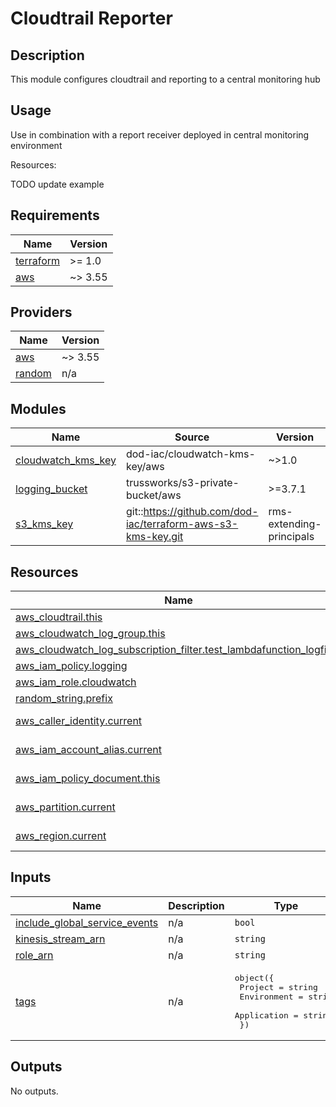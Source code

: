 <!-- BEGINNING OF PRE-COMMIT-TERRAFORM DOCS HOOK -->
# Cloudtrail Reporter

## Description

This module configures cloudtrail and reporting to a central monitoring hub

## Usage

Use in combination with a report receiver deployed in central monitoring environment

Resources:

TODO update example

## Requirements

| Name | Version |
|------|---------|
| <a name="requirement_terraform"></a> [terraform](#requirement\_terraform) | >= 1.0 |
| <a name="requirement_aws"></a> [aws](#requirement\_aws) | ~> 3.55 |

## Providers

| Name | Version |
|------|---------|
| <a name="provider_aws"></a> [aws](#provider\_aws) | ~> 3.55 |
| <a name="provider_random"></a> [random](#provider\_random) | n/a |

## Modules

| Name | Source | Version |
|------|--------|---------|
| <a name="module_cloudwatch_kms_key"></a> [cloudwatch\_kms\_key](#module\_cloudwatch\_kms\_key) | dod-iac/cloudwatch-kms-key/aws | ~>1.0 |
| <a name="module_logging_bucket"></a> [logging\_bucket](#module\_logging\_bucket) | trussworks/s3-private-bucket/aws | >=3.7.1 |
| <a name="module_s3_kms_key"></a> [s3\_kms\_key](#module\_s3\_kms\_key) | git::https://github.com/dod-iac/terraform-aws-s3-kms-key.git | rms-extending-principals |

## Resources

| Name | Type |
|------|------|
| [aws_cloudtrail.this](https://registry.terraform.io/providers/hashicorp/aws/latest/docs/resources/cloudtrail) | resource |
| [aws_cloudwatch_log_group.this](https://registry.terraform.io/providers/hashicorp/aws/latest/docs/resources/cloudwatch_log_group) | resource |
| [aws_cloudwatch_log_subscription_filter.test_lambdafunction_logfilter](https://registry.terraform.io/providers/hashicorp/aws/latest/docs/resources/cloudwatch_log_subscription_filter) | resource |
| [aws_iam_policy.logging](https://registry.terraform.io/providers/hashicorp/aws/latest/docs/resources/iam_policy) | resource |
| [aws_iam_role.cloudwatch](https://registry.terraform.io/providers/hashicorp/aws/latest/docs/resources/iam_role) | resource |
| [random_string.prefix](https://registry.terraform.io/providers/hashicorp/random/latest/docs/resources/string) | resource |
| [aws_caller_identity.current](https://registry.terraform.io/providers/hashicorp/aws/latest/docs/data-sources/caller_identity) | data source |
| [aws_iam_account_alias.current](https://registry.terraform.io/providers/hashicorp/aws/latest/docs/data-sources/iam_account_alias) | data source |
| [aws_iam_policy_document.this](https://registry.terraform.io/providers/hashicorp/aws/latest/docs/data-sources/iam_policy_document) | data source |
| [aws_partition.current](https://registry.terraform.io/providers/hashicorp/aws/latest/docs/data-sources/partition) | data source |
| [aws_region.current](https://registry.terraform.io/providers/hashicorp/aws/latest/docs/data-sources/region) | data source |

## Inputs

| Name | Description | Type | Default | Required |
|------|-------------|------|---------|:--------:|
| <a name="input_include_global_service_events"></a> [include\_global\_service\_events](#input\_include\_global\_service\_events) | n/a | `bool` | `true` | no |
| <a name="input_kinesis_stream_arn"></a> [kinesis\_stream\_arn](#input\_kinesis\_stream\_arn) | n/a | `string` | n/a | yes |
| <a name="input_role_arn"></a> [role\_arn](#input\_role\_arn) | n/a | `string` | n/a | yes |
| <a name="input_tags"></a> [tags](#input\_tags) | n/a | <pre>object({<br>    Project     = string<br>    Environment = string<br>    Application = string<br>  })</pre> | <pre>{<br>  "Application": "infra",<br>  "Environment": "dev",<br>  "Project": "elmo"<br>}</pre> | no |

## Outputs

No outputs.
<!-- END OF PRE-COMMIT-TERRAFORM DOCS HOOK -->
